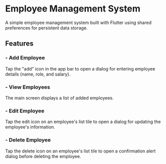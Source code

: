 # Employee Management System

A simple employee management system built with Flutter using shared preferences for persistent data storage.

## Features
### - Add Employee<br> 
Tap the "add" icon in the app bar to open a dialog for entering employee details (name, role, and salary).
### - View Employees<br>   
The main screen displays a list of added employees.
### - Edit Employee<br>  
Tap the edit icon on an employee's list tile to open a dialog for updating the employee's information.
### - Delete Employee<br> 
Tap the delete icon on an employee's list tile to open a confirmation alert dialog before deleting the employee.


